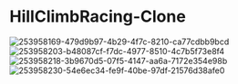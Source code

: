 # HillClimbRacing-Clone
 
![253958169-479d9b97-4b29-4f7c-8210-ca77cdbb9bcd](https://github.com/blastryan/HillClimbRacing-Clone/assets/128105214/de353aab-584c-4ee1-b49a-8f10b244cf79)
![253958203-b48087cf-f7dc-4977-8510-4c7b5f73e8f4](https://github.com/blastryan/HillClimbRacing-Clone/assets/128105214/959eabcf-2e33-481e-b11a-911d882ba78e)
![253958218-3b9670d5-07f5-4147-aa6a-7172e354e98b](https://github.com/blastryan/HillClimbRacing-Clone/assets/128105214/c46e1e86-616d-48f3-866e-4fd29c21098e)
![253958230-54e6ec34-fe9f-40be-97df-21576d38afe0](https://github.com/blastryan/HillClimbRacing-Clone/assets/128105214/c50cd693-4a94-4018-876e-aa795f28116d)
